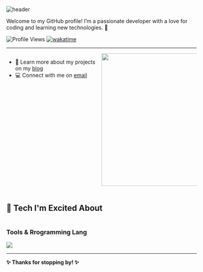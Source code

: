 ![header](https://capsule-render.vercel.app/api?type=venom&color=auto&height=200&section=header&text=👋Hi%20there!%20I'm%20koreaygj&fontSize=40&stroke=000000&strokeWidth=1)


Welcome to my GitHub profile! I’m a passionate developer with a love for coding and learning new technologies. 🚀

![Profile Views](https://komarev.com/ghpvc/?username=koreaygj&color=blueviolet&style=round-square)
[![wakatime](https://wakatime.com/badge/user/ca68aa9c-3de0-4dca-b96e-31d26e2a8f6c.svg)](https://wakatime.com/@ca68aa9c-3de0-4dca-b96e-31d26e2a8f6c)

---

<div style="display: flex; flex-wrap: nowrap; align-items: flex-start; width: 100%; max-width: 800px; margin: 0 auto;">

  <div style="flex: 1; min-width: 250px;">  
    <ul>
      <li>📖 Learn more about my projects on my <a href="https://koreaygj.github.io" title="koreaygj dev blog">blog</a></li>
      <li>💻 Connect with me on <a href="mailto:ygj1828@gmail.com" title="koreaygj email">email</a></li>
    </ul>
  </div>

  <div style="flex: 1; min-width: 250px; text-align: right;">
    <a href="#">
      <img src="https://github-readme-stats.vercel.app/api?username=koreaygj&show_icons=true&count_private=true&line_height=24&theme=dark" 
           style="max-width: 100%; width: 350px; min-width: 250px;" alt="GitHub Stats" />
    </a>
  </div>

</div>





<br clear="both">

## 🧩 Tech I'm Excited About

<div style="display: flex; flex-wrap: wrap; align-items: center;">

  <div style="flex: 1; min-width: 250px;">  
    <h3>Tools & Rrogramming Lang</h3>  
    <a href="https://skillicons.dev">
      <img src="https://skillicons.dev/icons?i=cpp,github,git,vim" />
    </a>
  </div>
</div>

 
[email]: mailto:ygj1828@gmail.com "koreaygj email"
[blog]: https://koreaygj.github.io "koreaygj dev blog"

---

**✨ Thanks for stopping by! ✨**

